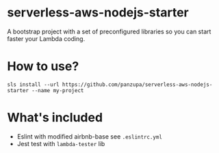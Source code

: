 # serverless-aws-nodejs-starter
A bootstrap project with a set of preconfigured libraries so you can start faster your Lambda coding.

# How to use?

```
sls install --url https://github.com/panzupa/serverless-aws-nodejs-starter --name my-project
```

# What's included

* Eslint with modified airbnb-base see `.eslintrc.yml`
* Jest test with `lambda-tester` lib
